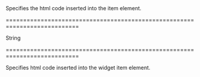 <!--**
/*-------------------------------------------
    Auto-generated file. Do not modify.
-------------------------------------------

**-->
<!--d-->Specifies the html code inserted into the item element.<!--/d-->
===========================================================================
<!--type-->String<!--/type-->
===========================================================================

<!--shortDescription-->
Specifies html code inserted into the widget item element.
<!--/shortDescription-->

<!--fullDescription-->

<!--/fullDescription-->